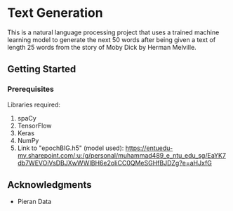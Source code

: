 # Text Generation

This is a natural language processing project that uses a trained machine learning model to generate the next 50 words after being given a text of length 25 words from the story of Moby Dick by Herman Melville.

## Getting Started


### Prerequisites
Libraries required:
1. spaCy
2. TensorFlow
3. Keras
4. NumPy
5. Link to "epochBIG.h5" (model used):
https://entuedu-my.sharepoint.com/:u:/g/personal/muhammad489_e_ntu_edu_sg/EaYK7db7WEVOiVsDBJXwWWIBH6e2oIiCC0QMeSGHfBJDZg?e=aHJxfG

## Acknowledgments

* Pieran Data
